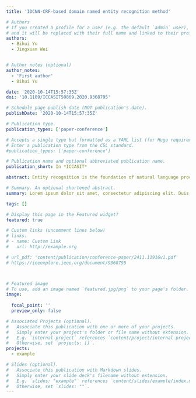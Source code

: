 ```yaml
---
title: 'IDCNN-CRF-based domain named entity recognition method'

# Authors
# If you created a profile for a user (e.g. the default `admin` user), write the username (folder name) here
# and it will be replaced with their full name and linked to their profile.
authors:
  - Bihui Yu
  - Jingxuan Wei


# Author notes (optional)
author_notes:
  - 'First author'
  - Bihui Yu

date: '2020-10-14T15:57:35Z'
doi: '10.1109/ICCASIT50869.2020.9368795'

# Schedule page publish date (NOT publication's date).
publishDate: '2020-10-14T15:57:35Z'

# Publication type.
publication_types: ['paper-conference']

# Accepts a single type but formatted as a YAML list (for Hugo requirements).
# Enter a publication type from the CSL standard.
#publication_types: ['paper-conference']

# Publication name and optional abbreviated publication name.
publication_short: In *ICCASIT*

abstract: Entity recognition is the foundation of natural language processing. For traditional methods, a large number of manual annotations are required, and the accuracy of the model is low and the speed is slow. The word vector model cannot recognize unregistered words well. This paper proposes an entity recognition method based on character embedding, Iterated Dilated Convolutional Neural Networks (IDCNN) and Conditional Random Fields (CRF). Combining the characteristics of iterative dilation convolutional neural network GPU parallel operation and long-term and short-term memory, the ability of word vectors to express the meaning of unregistered words, and the excellent learning ability of conditional random fields for labeling rules, a character+IDCNN+CRF named entity is constructed Identify the model. Based on the corpus in the field of military equipment, the experiment shows that the method can distinguish the equipment name and organization name excellently in a certain dimension character vector. The F-1 value in the test corpus exceeds 94%. For military equipment domain entity recognition has a better effect, and the prediction speed has been greatly improved compared to before.

# Summary. An optional shortened abstract.
summary: Lorem ipsum dolor sit amet, consectetur adipiscing elit. Duis posuere tellus ac convallis placerat. Proin tincidunt magna sed ex sollicitudin condimentum.

tags: []

# Display this page in the Featured widget?
featured: true

# Custom links (uncomment lines below)
# links:
# - name: Custom Link
#   url: http://example.org

# url_pdf: 'content/publication/conference-paper/2411.11916v1.pdf'
# https://ieeexplore.ieee.org/document/9368795



# Featured image
# To use, add an image named `featured.jpg/png` to your page's folder.
image:
  
  focal_point: ''
  preview_only: false

# Associated Projects (optional).
#   Associate this publication with one or more of your projects.
#   Simply enter your project's folder or file name without extension.
#   E.g. `internal-project` references `content/project/internal-project/index.md`.
#   Otherwise, set `projects: []`.
projects:
  - example

# Slides (optional).
#   Associate this publication with Markdown slides.
#   Simply enter your slide deck's filename without extension.
#   E.g. `slides: "example"` references `content/slides/example/index.md`.
#   Otherwise, set `slides: ""`.
---
```



